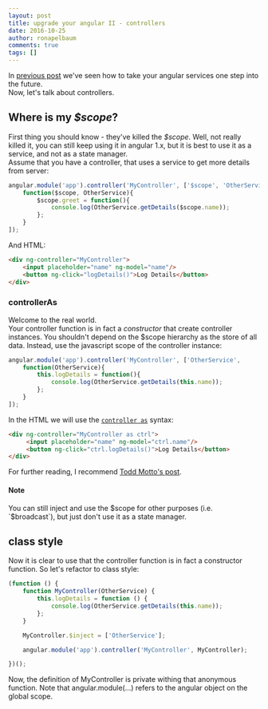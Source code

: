 ```yaml
---
layout: post
title: upgrade your angular II - controllers
date: 2016-10-25
author: ronapelbaum
comments: true
tags: []
---
```


In [previous post](https://ronapelbaum.github.io/2016/08/08/upgrade-your-angular/) we've seen how to take your angular services one step into the future.
<br/>
Now, let's talk about controllers. 

## Where is my *$scope*?
First thing you should know - they've killed the *$scope*. Well, not really killed it, you can still keep using it in angular 1.x, but it is best to use it as a service, and not as a state manager.
<br />
Assume that you have a controller, that uses a service to get more details from server:

```javascript
angular.module('app').controller('MyController', ['$scope', 'OtherService', 
    function($scope, OtherService){
        $scope.greet = function(){
            console.log(OtherService.getDetails($scope.name));
        };
    }
]);
```

And HTML:

```html
<div ng-controller="MyController">
    <input placeholder="name" ng-model="name"/>
    <button ng-click="logDetails()">Log Details</button>
</div>
```

### controllerAs
Welcome to the real world.
<br />
Your controller function is in fact a *constructor* that create controller instances.
You shouldn't depend on the $scope hierarchy as the store of all data. Instead, use the javascript scope of the controller instance:

```javascript
angular.module('app').controller('MyController', ['OtherService', 
    function(OtherService){
        this.logDetails = function(){
            console.log(OtherService.getDetails(this.name));
        };
    }
]);
```

In the HTML we will use the [`controller as`](https://docs.angularjs.org/api/ng/directive/ngController) syntax:

```html
<div ng-controller="MyController as ctrl">
     <input placeholder="name" ng-model="ctrl.name"/>
     <button ng-click="ctrl.logDetails()">Log Details</button>
</div>
```

For further reading, I recommend [Todd Motto's post](https://toddmotto.com/digging-into-angulars-controller-as-syntax/).

#### Note
You can still inject and use the $scope for other purposes (i.e. `$broadcast`), but just don't use it as a state manager.
 
## class style
Now it is clear to use that the controller function is in fact a constructor function.
So let's refactor to class style:

```javascript
(function () {
    function MyController(OtherService) {
        this.logDetails = function () {
            console.log(OtherService.getDetails(this.name));
        };
    }

    MyController.$inject = ['OtherService'];

    angular.module('app').controller('MyController', MyController);

})();
```

Now, the definition of MyController is private withing that anonymous function. Note that angular.module(...) refers to the angular object on the global scope.